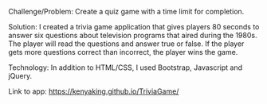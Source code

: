 
Challenge/Problem: Create a quiz game with a time limit for completion.

Solution: I created a trivia game application that gives players 80 seconds to answer six questions about television programs that aired during the 1980s. The player will read the questions and answer true or false. If the player gets more questions correct than incorrect, the player wins the game.

Technology: In addition to HTML/CSS, I used Bootstrap, Javascript and jQuery.

Link to app: https://kenyaking.github.io/TriviaGame/